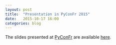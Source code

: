 ```yaml
---
layout: post
title:  "Presentation in PyConFr 2015"
date:   2015-10-17 16:00
categories: blog
---
```


The slides presented at [PyConFr](http://www.pycon.fr/2015) are available [here](https://github.com/bebatut-slides/pycon-fr_2015).
